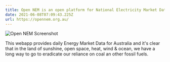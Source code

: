 ```yaml
---
title: Open NEM is an open platform for National Electricity Market Data in Australia
date: 2021-06-08T07:09:43.225Z
url: https://opennem.org.au/
---
```


![Open NEM Screenshot](/img/screenshot-2021-06-08-at-17.10.39.png "Open NEM Screenshot")

This webapp provides daily Energy Market Data for Australia and it's clear that in the land of sunshine, open space, heat, wind & ocean, we have a long way to go to eradicate our reliance on coal an other fossil fuels.
